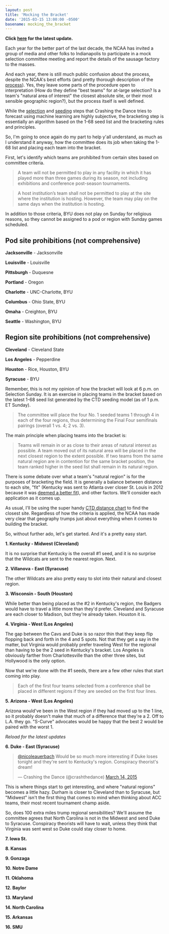 ```yaml
---
layout: post
title: 'Mocking the Bracket'
date: '2015-03-15 13:00:00 -0500'
basename: mocking_the_bracket
---
```

**Click [here](#latest) for the latest update.**

Each year for the better part of the last decade, the NCAA has invited a group of media
and other folks to Indianapolis to participate in a mock selection committee
meeting and report the details of the sausage factory to the masses.

And each year, there is still much public confusion about the process,
despite the NCAA's best efforts (and pretty thorough description of the
[process](http://i.turner.ncaa.com/dr/ncaa/ncaa7/release/sites/default/files/images/2015/02/16/2014-15_principles_and_procedures.pdf)).
Yes, they leave some parts of the procedure open to interpretation
(How do they define "best teams" for at-large selection? Is a team's "natural
area of interest" the closest absolute site, or their most sensible geographic
region?), but the process itself is well defined.

While the [selection](http://crashingthedance.com/selection) and
[seeding](http://crashingthedance.com/seeding) steps that Crashing the Dance
tries to forecast using machine learning are highly subjective, the bracketing
step is essentially an algorithm based on the 1-68 seed list and the bracketing
rules and principles.

So, I'm going to once again do my part to help y'all understand, as much as I
understand it anyway, how the committee does its job when taking the 1-68 list
and placing each team into the bracket.

First, let's identify which teams are prohibited from certain sites based on
committee criteria.

> A team will not be permitted to play in any facility in which it has played
> more than three games during its season, not including exhibitions and
> conference post-season tournaments.

> A host institution’s team shall not be permitted to play at the site where the
> institution is hosting. However, the team may play on the same days when the
> institution is hosting.

In addition to those criteria, BYU does not play on Sunday for religious
reasons, so they cannot be assigned to a pod or region with Sunday games
scheduled.

<a name='pod-prohibitions'></a>

Pod site prohibitions (not comprehensive)
-----------------------------------------
**Jacksonville** - Jacksonville

**Louisville** - Louisville

**Pittsburgh** - Duquesne

**Portland** - Oregon

**Charlotte** - UNC-Charlotte, BYU

**Columbus** - Ohio State, BYU

**Omaha** - Creighton, BYU

**Seattle** - Washington, BYU

<a name='region-prohibitions'></a>

Region site prohibitions (not comprehensive)
-----------------------------------------
**Cleveland** - Cleveland State

**Los Angeles** - Pepperdine

**Houston** - Rice, Houston, BYU

**Syracuse** - BYU

Remember, this is not my opinion of how the bracket will look at 6 p.m. on
Selection Sunday. It is an exercise in placing teams in the bracket based on the
latest 1-68 seed list generated by the CTD seeding model (as of 1 p.m. ET Sunday).

> The committee will place the four No. 1 seeded teams 1 through 4 in each of
> the four regions, thus determining the Final Four semifinals pairings (overall
> 1 vs. 4; 2 vs. 3).

The main principle when placing teams into the bracket is:

> Teams will remain in or as close to their areas of natural interest as
> possible. A team moved out of its natural area will be placed in the next
> closest region to the extent possible. If two teams from the same natural
> region are in contention for the same bracket position, the team ranked higher
> in the seed list shall remain in its natural region.

There is some debate over what a team's "natural region" is for the purposes of
bracketing the field. It is generally a balance between distance to each site,
"fit" (Kentucky was sent to Atlanta over closer St. Louis in 2012 because it was
[deemed a better fit](http://espn.go.com/mens-college-basketball/tournament/2012/story/_/id/7674260/men-ncaa-tournament-2012-selection-committee-did-best-keep-teams-home)), and other factors. We'll consider each application as it comes up. 

As usual, I'll be using the super handy
[CTD distance chart](http://crashingthedance.com/distance) to find the closest site.
Regardless of how the criteria is applied, the NCAA has made very clear that
geography trumps just about everything when it comes to building the bracket.

So, without further ado, let's get started. And it's a pretty easy start.

**1. Kentucky - Midwest (Cleveland)**

It is no surprise that Kentucky is the overall #1 seed, and it is no surprise
that the Wildcats are sent to the nearest region. Next.

**2. Villanova - East (Syracuse)**

The other Wildcats are also pretty easy to slot into their natural and closest
region.

**3. Wisconsin - South (Houston)**

While better than being placed as the #2 in Kentucky's region, the Badgers would
have to travel a little more than they'd prefer. Cleveland and Syracuse are each
closer to Madison, but they're already taken. Houston it is.

**4. Virginia - West (Los Angeles)**

The gap between the Cavs and Duke is so razor thin that they keep flip flopping
back and forth in the 4 and 5 spots. Not that they get a say in the matter,
but Virginia would probably prefer traveling West for the regional than having
to be the 2 seed in Kentucky's bracket. Los Angeles is obviously farther from
Charlottesville than the other three sites, but Hollywood is the only option.

Now that we're done with the #1 seeds, there are a few other rules that start
coming into play.

> Each of the first four teams selected from a conference shall be placed in different
regions if they are seeded on the first four lines.

**5. Arizona - West (Los Angeles)**

Arizona would've been in the West region if they had moved up to the 1 line, so
it probably doesn't make that much of a difference that they're a 2. Off to L.A.
they go. "S-Curve" advocates would be happy that the best 2 would be paired with
the worst 1.

<a name='latest'></a>
*Reload for the latest updates*

**6. Duke - East (Syracuse)**

<blockquote class="twitter-tweet" data-conversation="none" lang="en"><p><a
href="https://twitter.com/NicoleAuerbach">@nicoleauerbach</a> Would be so much
more interesting if Duke loses tonight and they&#39;re sent to Kentucky&#39;s
region. Conspiracy theorist&#39;s dream!</p>&mdash; Crashing the Dance
(@crashthedance) <a
href="https://twitter.com/crashthedance/status/576569425899495424">March 14,
2015</a></blockquote>
<script async src="//platform.twitter.com/widgets.js" charset="utf-8"></script>

This is where things start to get interesting, and where "natural regions"
becomes a little hazy. Durham is closer to Cleveland than to Syracuse, but
"Midwest" isn't the first thing that comes to mind when thinking about ACC
teams, their most recent tournament champ aside.

So, does 100 extra miles trump regional sensibilities? We'll assume the
committee agrees that North Carolina is not in the Midwest and send Duke to
Syracuse. Conspiracy theorists will have to wait, unless they think that
Virginia was sent west so Duke could stay closer to home.

**7. Iowa St.**

**8. Kansas**

**9. Gonzaga**

**10.  Notre Dame**

**11.  Oklahoma**

**12.  Baylor**

**13.  Maryland**

**14.  North Carolina**

**15.  Arkansas**

**16.  SMU**



